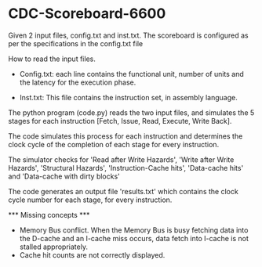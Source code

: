 # CDC-Scoreboard-6600

Given 2 input files, config.txt and inst.txt.
The scoreboard is configured as per the specifications in the config.txt file

How to read the input files.

* Config.txt:
    each line contains the functional unit, number of units and the latency for the execution phase.
    
* Inst.txt:
    This file contains the instruction set, in assembly language. 
    
The python program (code.py) reads the two input files, and simulates the 5 stages for each instruction [Fetch, Issue, Read, Execute, Write Back].

The code simulates this process for each instruction and determines the clock cycle of the completion of each stage for every instruction.

The simulator checks for 'Read after Write Hazards', 'Write after Write Hazards', 'Structural Hazards', 'Instruction-Cache hits', 'Data-cache hits' and 'Data-cache with dirty blocks'

The code generates an output file 'results.txt' which contains the clock cycle number for each stage, for every instruction.

*** Missing concepts ***

- Memory Bus conflict. When the Memory Bus is busy fetching data into the D-cache and an I-cache miss occurs, data fetch into I-cache is not stalled appropriately.
- Cache hit counts are not correctly displayed. 

